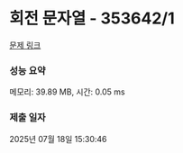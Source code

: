 # 회전 문자열 - 353642/1 

[문제 링크](https://level.goorm.io/exam/353642/%ED%9A%8C%EC%A0%84-%EB%AC%B8%EC%9E%90%EC%97%B4/quiz/1) 

### 성능 요약

메모리: 39.89 MB, 시간: 0.05 ms

### 제출 일자

2025년 07월 18일 15:30:46

